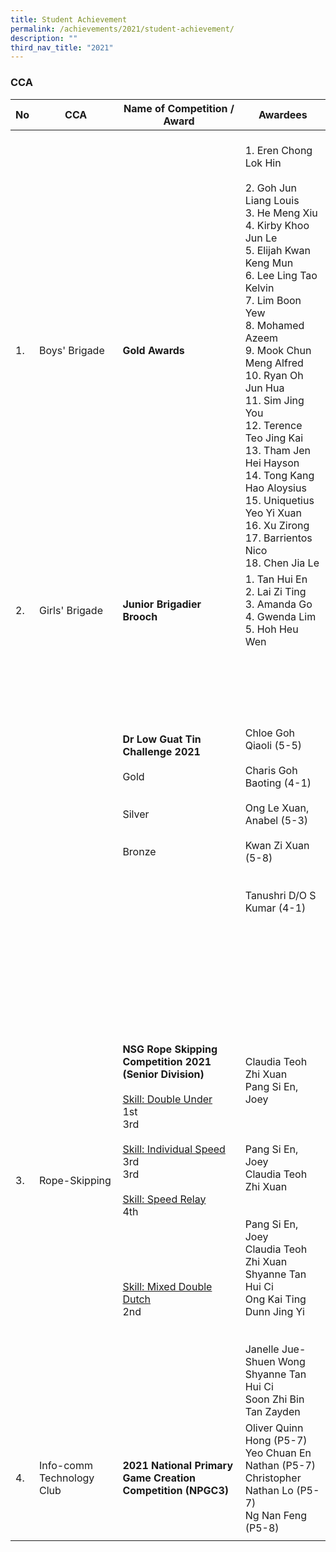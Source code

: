 ```yaml
---
title: Student Achievement
permalink: /achievements/2021/student-achievement/
description: ""
third_nav_title: "2021"
---
```

### CCA

| No | CCA | Name of Competition / Award | Awardees |
|---|---|---|---|
|  1. |  Boys' Brigade | **Gold Awards**   | <br>1. Eren Chong Lok Hin<br><br>2. Goh Jun Liang Louis<br>3. He Meng Xiu<br>4. Kirby Khoo Jun Le<br>5. Elijah Kwan Keng Mun<br>6. Lee Ling Tao Kelvin<br>7. Lim Boon Yew<br>8. Mohamed Azeem<br>9. Mook Chun Meng Alfred<br>10. Ryan Oh Jun Hua<br>11. Sim Jing You<br>12. Terence Teo Jing Kai<br>13. Tham Jen Hei Hayson<br>14. Tong Kang Hao Aloysius<br>15. Uniquetius Yeo Yi Xuan<br>16. Xu Zirong<br>17. Barrientos Nico<br>18. Chen Jia Le  |
| 2. | Girls' Brigade | **Junior Brigadier Brooch** | 1. Tan Hui En<br>2. Lai Zi Ting<br>3. Amanda Go<br>4. Gwenda Lim<br>5. Hoh Heu Wen |
|   |   |  **Dr Low Guat Tin Challenge 2021**<br><br>Gold<br><br><br>Silver<br><br><br>Bronze | <br><br><br><br><br><br>Chloe Goh Qiaoli (5-5)<br><br>Charis Goh Baoting (4-1)<br><br>Ong Le Xuan, Anabel (5-3)<br><br>Kwan Zi Xuan (5-8)<br><br><br>Tanushri D/O S Kumar (4-1)<br><br><br> |
| 3. | Rope-Skipping | **NSG Rope Skipping Competition 2021<br>(Senior Division)**<br><br><u>Skill: Double Under</u><br>1st<br>3rd<br><br><u>Skill: Individual Speed</u><br>3rd<br>3rd<br><br><u>Skill: Speed Relay</u><br>4th<br><br><br><br><br><br><u>Skill: Mixed Double Dutch</u><br>2nd | <br><br><br><br><br><br><br><br><br>Claudia Teoh Zhi Xuan<br>Pang Si En, Joey<br><br><br><br>Pang Si En, Joey<br>Claudia Teoh Zhi Xuan<br><br><br>Pang Si En, Joey<br>Claudia Teoh Zhi Xuan<br>Shyanne Tan Hui Ci<br>Ong Kai Ting<br>Dunn Jing Yi<br><br><br>Janelle Jue-Shuen Wong<br>Shyanne Tan Hui Ci<br>Soon Zhi Bin<br>Tan Zayden |
| 4.  |  Info-comm Technology Club |  **2021 National Primary Game Creation Competition (NPGC3)** | Oliver Quinn Hong (P5-7)<br>Yeo Chuan En Nathan (P5-7)<br>Christopher Nathan Lo (P5-7)<br>Ng Nan Feng (P5-8)  |
| | | 